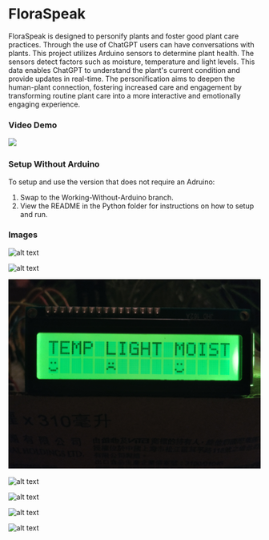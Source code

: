# FloraSpeak

FloraSpeak is designed to personify plants and foster good plant care practices. Through the use of ChatGPT users can have conversations with plants. This project utilizes Arduino sensors to determine plant health. The sensors detect factors such as moisture, temperature and light levels. This data enables ChatGPT to understand the plant's current condition and provide updates in real-time. The personification aims to deepen the human-plant connection, fostering increased care and engagement by transforming routine plant care into a more interactive and emotionally engaging experience.

### Video Demo

[![](https://img.youtube.com/vi/Uj3SpQ044Ik/0.jpg)](https://www.youtube.com/watch?v=Uj3SpQ044Ik)

### Setup Without Arduino

To setup and use the version that does not require an Adruino:
1. Swap to the Working-Without-Arduino branch.
2. View the README in the Python folder for instructions on how to setup and run.

### Images

![alt text](ReadmeImages/Demo1.jpg)

![alt text](ReadmeImages/Demo2.jpg)

![alt text](ReadmeImages/Demo3.jpg)

![alt text](ReadmeImages/Demo4.jpg)

![alt text](ReadmeImages/Demo5.jpg)

![alt text](ReadmeImages/Demo6.jpg)

![alt text](ReadmeImages/Demo7.jpg)

